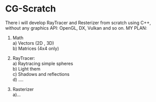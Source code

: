 # CG-Scratch
There i will develop RayTracer and Resterizer from scratch using C++, without any graphics API: OpenGL, DX, Vulkan and so on.
MY PLAN:

1) Math                                                                                          
   a) Vectors (2D , 3D)                                     
   b) Matrices (4x4 only)                                   
   
2) RayTracer:                                    
   a) Raytracing simple spheres                            
   b) Light them                                                    
   c) Shadows and reflections                                           
   d) ....                                             
3) Rasterizer                                               
   a)...                                              
